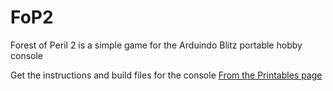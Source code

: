 # FoP2
Forest of Peril 2 is a simple game for the Arduindo Blitz portable hobby console

Get the instructions and build files for the console [From the Printables page](https://www.printables.com/model/1269202-arduindo-blitz-hobby-handheld-console)
